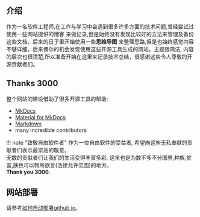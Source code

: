 ## 介绍

作为一名软件工程师,在工作与学习中会遇到很多许多方面的技术问题,曾经尝试过使用一些网站提供的博客
来做记录,但是始终没有发现比较好的方法来管理及备份这些文档。后来的日子里开始使用一些**思维导图**
来整理思路,但是也始终感觉内容不够详细。后来偶尔的机会发现使用这些开源工具生成的网站。主题很简洁,
内容的层次也很清楚,所以准备开始在这里来记录技术总结，很感谢这些令人尊敬的开源贡献者们。

## Thanks 3000

整个网站的建设借助了很多开源工具的帮助:

* [MkDocs](https://www.mkdocs.org/)
* [Material for MkDocs](https://squidfunk.github.io/mkdocs-material/extensions/admonition/)
* [Markdown](https://en.wikipedia.org/wiki/Markdown)
* many incredible contributors

!!! note "致敬自由软件者"
    作为一位自由软件的受益者, 希望向这些无私奉献的贡献者们表示最崇高的敬意。   
    无数的贡献者们让我们的生活变得丰富多彩, 这里也是为数不多不分国界,种族,贫富,肤色可以畅所欲言(法律允许范围)的地方。   
    **Thank you 3000**.

## 网站部署

请参考[如何自动部署github.io](shell/CI/deployGithubIO.md)。